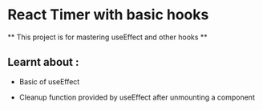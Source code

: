 # React Timer with basic hooks

** This project is for mastering useEffect and other hooks **

## Learnt about :

- Basic of useEffect

- Cleanup function provided by useEffect after unmounting a component


